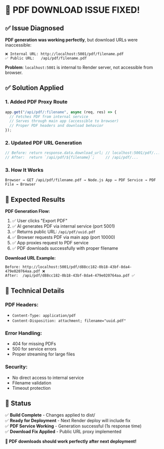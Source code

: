 # 🎉 PDF DOWNLOAD ISSUE FIXED!

## ✅ Issue Diagnosed
**PDF generation was working perfectly**, but download URLs were inaccessible:

```
❌ Internal URL: http://localhost:5001/pdf/filename.pdf
✅ Public URL:   /api/pdf/filename.pdf
```

**Problem**: `localhost:5001` is internal to Render server, not accessible from browser.

## ✅ Solution Applied

### **1. Added PDF Proxy Route**
```typescript
app.get("/api/pdf/:filename", async (req, res) => {
  // Fetches PDF from internal service
  // Serves through main app (accessible to browser)
  // Proper PDF headers and download behavior
});
```

### **2. Updated PDF URL Generation**
```typescript
// Before: return response.data.download_url; // localhost:5001/pdf/...
// After:  return `/api/pdf/${filename}`;     // /api/pdf/...
```

### **3. How It Works**
```
Browser → GET /api/pdf/filename.pdf → Node.js App → PDF Service → PDF File → Browser
```

## 🚀 **Expected Results**

**PDF Generation Flow:**
1. ✅ User clicks "Export PDF"
2. ✅ AI generates PDF via internal service (port 5001)
3. ✅ Returns public URL: `/api/pdf/uuid.pdf`
4. ✅ Browser requests PDF via main app (port 10000)
5. ✅ App proxies request to PDF service
6. ✅ PDF downloads successfully with proper filename

**Download URL Example:**
```
Before: http://localhost:5001/pdf/d88cc182-0b18-43bf-8da4-479e020764aa.pdf ❌
After:  /api/pdf/d88cc182-0b18-43bf-8da4-479e020764aa.pdf ✅
```

## 🔧 **Technical Details**

### **PDF Headers:**
- `Content-Type: application/pdf`
- `Content-Disposition: attachment; filename="uuid.pdf"`

### **Error Handling:**
- 404 for missing PDFs
- 500 for service errors
- Proper streaming for large files

### **Security:**
- No direct access to internal service
- Filename validation
- Timeout protection

## 🎯 **Status**

✅ **Build Complete** - Changes applied to dist/  
✅ **Ready for Deployment** - Next Render deploy will include fix  
✅ **PDF Service Working** - Generation successful (1s response time)  
✅ **Download Fix Applied** - Public URL proxy implemented  

**🎉 PDF downloads should work perfectly after next deployment!**
